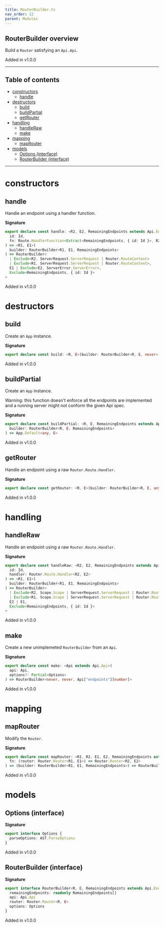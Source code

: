 ```yaml
---
title: RouterBuilder.ts
nav_order: 12
parent: Modules
---
```


## RouterBuilder overview

Build a `Router` satisfying an `Api.Api`.

Added in v1.0.0

---

<h2 class="text-delta">Table of contents</h2>

- [constructors](#constructors)
  - [handle](#handle)
- [destructors](#destructors)
  - [build](#build)
  - [buildPartial](#buildpartial)
  - [getRouter](#getrouter)
- [handling](#handling)
  - [handleRaw](#handleraw)
  - [make](#make)
- [mapping](#mapping)
  - [mapRouter](#maprouter)
- [models](#models)
  - [Options (interface)](#options-interface)
  - [RouterBuilder (interface)](#routerbuilder-interface)

---

# constructors

## handle

Handle an endpoint using a handler function.

**Signature**

```ts
export declare const handle: <R2, E2, RemainingEndpoints extends Api.Endpoint, Id extends RemainingEndpoints["id"]>(
  id: Id,
  fn: Route.HandlerFunction<Extract<RemainingEndpoints, { id: Id }>, R2, E2>
) => <R1, E1>(
  builder: RouterBuilder<R1, E1, RemainingEndpoints>
) => RouterBuilder<
  | Exclude<R2, ServerRequest.ServerRequest | Router.RouteContext>
  | Exclude<R1, ServerRequest.ServerRequest | Router.RouteContext>,
  E1 | Exclude<E2, ServerError.ServerError>,
  Exclude<RemainingEndpoints, { id: Id }>
>
```

Added in v1.0.0

# destructors

## build

Create an `App` instance.

**Signature**

```ts
export declare const build: <R, E>(builder: RouterBuilder<R, E, never>) => App.Default<any, E>
```

Added in v1.0.0

## buildPartial

Create an `App` instance.

Warning: this function doesn't enforce all the endpoints are implemented and
a running server might not conform the given Api spec.

**Signature**

```ts
export declare const buildPartial: <R, E, RemainingEndpoints extends Api.Endpoint>(
  builder: RouterBuilder<R, E, RemainingEndpoints>
) => App.Default<any, E>
```

Added in v1.0.0

## getRouter

Handle an endpoint using a raw `Router.Route.Handler`.

**Signature**

```ts
export declare const getRouter: <R, E>(builder: RouterBuilder<R, E, any>) => Router.Router<R, E>
```

Added in v1.0.0

# handling

## handleRaw

Handle an endpoint using a raw `Router.Route.Handler`.

**Signature**

```ts
export declare const handleRaw: <R2, E2, RemainingEndpoints extends Api.Endpoint, Id extends RemainingEndpoints["id"]>(
  id: Id,
  handler: Router.Route.Handler<R2, E2>
) => <R1, E1>(
  builder: RouterBuilder<R1, E1, RemainingEndpoints>
) => RouterBuilder<
  | Exclude<R2, Scope.Scope | ServerRequest.ServerRequest | Router.RouteContext>
  | Exclude<R1, Scope.Scope | ServerRequest.ServerRequest | Router.RouteContext>,
  E2 | E1,
  Exclude<RemainingEndpoints, { id: Id }>
>
```

Added in v1.0.0

## make

Create a new unimplemeted `RouterBuilder` from an `Api`.

**Signature**

```ts
export declare const make: <Api extends Api.Api>(
  api: Api,
  options?: Partial<Options>
) => RouterBuilder<never, never, Api["endpoints"][number]>
```

Added in v1.0.0

# mapping

## mapRouter

Modify the `Router`.

**Signature**

```ts
export declare const mapRouter: <R1, R2, E1, E2, RemainingEndpoints extends Api.Endpoint>(
  fn: (router: Router.Router<R1, E1>) => Router.Router<R2, E2>
) => (builder: RouterBuilder<R1, E1, RemainingEndpoints>) => RouterBuilder<R2, E2, RemainingEndpoints>
```

Added in v1.0.0

# models

## Options (interface)

**Signature**

```ts
export interface Options {
  parseOptions: AST.ParseOptions
}
```

Added in v1.0.0

## RouterBuilder (interface)

**Signature**

```ts
export interface RouterBuilder<R, E, RemainingEndpoints extends Api.Endpoint> extends Pipeable.Pipeable {
  remainingEndpoints: readonly RemainingEndpoints[]
  api: Api.Api
  router: Router.Router<R, E>
  options: Options
}
```

Added in v1.0.0
